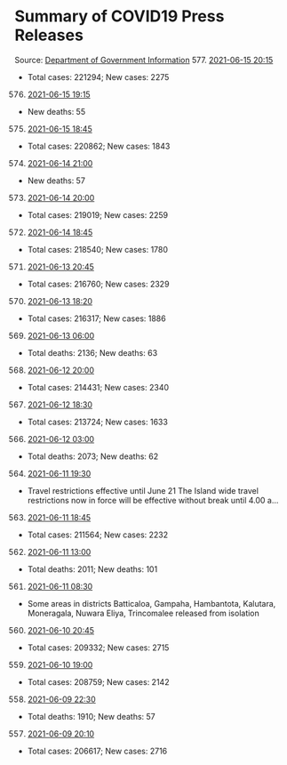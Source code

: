 # Summary of COVID19 Press Releases
Source: [Department of Government Information](https://www.dgi.gov.lk/news/press-releases-sri-lanka/covid-19-documents)
577. [2021-06-15 20:15](./nopdf.dgigovlk.ref577.md)
  * Total cases: 221294; New cases: 2275
576. [2021-06-15 19:15](./nopdf.dgigovlk.ref576.md)
  * New deaths: 55
575. [2021-06-15 18:45](./nopdf.dgigovlk.ref575.md)
  * Total cases: 220862; New cases: 1843
574. [2021-06-14 21:00](./nopdf.dgigovlk.ref574.md)
  * New deaths: 57
573. [2021-06-14 20:00](./nopdf.dgigovlk.ref573.md)
  * Total cases: 219019; New cases: 2259
572. [2021-06-14 18:45](./nopdf.dgigovlk.ref572.md)
  * Total cases: 218540; New cases: 1780
571. [2021-06-13 20:45](./nopdf.dgigovlk.ref571.md)
  * Total cases: 216760; New cases: 2329
570. [2021-06-13 18:20](./nopdf.dgigovlk.ref570.md)
  * Total cases: 216317; New cases: 1886
569. [2021-06-13 06:00](./nopdf.dgigovlk.ref569.md)
  * Total deaths: 2136; New deaths: 63
568. [2021-06-12 20:00](./nopdf.dgigovlk.ref568.md)
  * Total cases: 214431; New cases: 2340
567. [2021-06-12 18:30](./nopdf.dgigovlk.ref567.md)
  * Total cases: 213724; New cases: 1633
566. [2021-06-12 03:00](./nopdf.dgigovlk.ref566.md)
  * Total deaths: 2073; New deaths: 62
564. [2021-06-11 19:30](./nopdf.dgigovlk.ref564.md)
  * Travel restrictions effective until June 21
The Island wide travel restrictions now in force will be effective without break until
4.00 a...
563. [2021-06-11 18:45](./nopdf.dgigovlk.ref563.md)
  * Total cases: 211564; New cases: 2232
562. [2021-06-11 13:00](./nopdf.dgigovlk.ref562.md)
  * Total deaths: 2011; New deaths: 101
561. [2021-06-11 08:30](./nopdf.dgigovlk.ref561.md)
  * Some areas in districts Batticaloa, Gampaha, Hambantota, Kalutara, Moneragala, Nuwara Eliya, Trincomalee released from isolation
560. [2021-06-10 20:45](./nopdf.dgigovlk.ref560.md)
  * Total cases: 209332; New cases: 2715
559. [2021-06-10 19:00](./nopdf.dgigovlk.ref559.md)
  * Total cases: 208759; New cases: 2142
558. [2021-06-09 22:30](./nopdf.dgigovlk.ref558.md)
  * Total deaths: 1910; New deaths: 57
557. [2021-06-09 20:10](./nopdf.dgigovlk.ref557.md)
  * Total cases: 206617; New cases: 2716